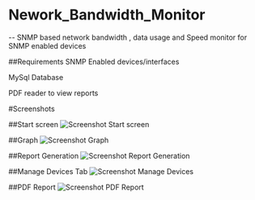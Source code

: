 # Nework_Bandwidth_Monitor
--
SNMP based network bandwidth , data usage and Speed monitor for SNMP enabled devices

##Requirements
   SNMP Enabled devices/interfaces
   
   MySql Database
   
   PDF reader to view reports


#Screenshots

##Start screen
![Screenshot Start screen](http://i.imgur.com/JxKp1MJ.png)

##Graph
![Screenshot Graph](http://i.imgur.com/DGlF8iu.png)

##Report Generation
![Screenshot Report Generation](http://i.imgur.com/5fVjwXU.png)

##Manage Devices Tab
![Screenshot Manage Devices](http://i.imgur.com/vp9XwuO.png)

##PDF Report
![Screenshot PDF Report](http://i.imgur.com/bhORTnk.png)
